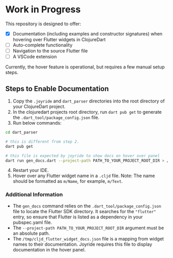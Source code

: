 # Work in Progress

This repository is designed to offer:

- [X] Documentation (including examples and constructor signatures) when hovering over Flutter widgets in ClojureDart
- [ ] Auto-complete functionality
- [ ] Navigation to the source Flutter file
- [ ] A VSCode extension

Currently, the hover feature is operational, but requires a few manual setup steps.

## Steps to Enable Documentation

1. Copy the `.joyride` and `dart_parser` directories into the root directory of your ClojureDart project.
2. In the clojuredart projects root directory, run `dart pub get` to generate the `.dart_tool/package_config.json` file.
3. Run below commands:
```bash
cd dart_parser

# this is different from step 2.
dart pub get

# this file is expected by joyride to show docs on hover over panel
dart run gen_docs.dart --project-path PATH_TO_YOUR_PROJECT_ROOT_DIR > /tmp/cljd_flutter_widget_docs.json
```
4. Restart your IDE.
5. Hover over any Flutter widget name in a `.cljd` file. Note: The name should be formatted as `m/Name`, for example, `m/Text`.

### Additional Information

- The `gen_docs` command relies on the `.dart_tool/package_config.json` file to locate the Flutter SDK directory. It searches for the `"flutter"` entry, so ensure that Flutter is listed as a dependency in your pubspec.yaml file.
- The `--project-path PATH_TO_YOUR_PROJECT_ROOT_DIR` argument must be an absolute path.
- The `/tmp/cljd_flutter_widget_docs.json` file is a mapping from widget names to their documentation. Joyride requires this file to display documentation in the hover panel.